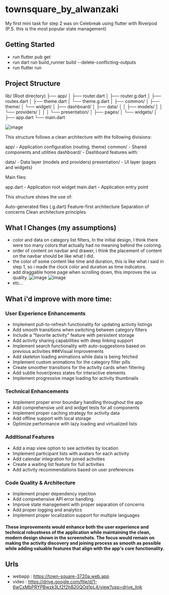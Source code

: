 # townsquare_by_alwanzaki

My first mini task for step 2 was on Celebreak using flutter with Riverpod (P.S. this is the most popular state management)

## Getting Started

- run flutter pub get
- run dart run build_runner build --delete-conflicting-outputs
- run flutter run

## Project Structure
lib/ (Root directory)
├── app/
│   ├── router.dart
│   ├── router.g.dart
│   ├── routes.dart
│   ├── theme.dart
│   └── theme.g.dart
│
├── common/
│   ├── theme/
│   └── widget/
│
├── dashboard/
│   ├── data/
│   │   ├── models/
│   │   └── providers/
│   │
│   └── presentation/
│       ├── pages/
│       └── widgets/
│
├── app.dart
└── main.dart

![image](https://github.com/user-attachments/assets/353a6f9c-2f77-4e79-81d6-2cc2e28b4e09)

This structure follows a clean architecture with the following divisions:

app/ - Application configuration (routing, theme)
common/ - Shared components and utilities
dashboard/ - Dashboard features with:

data/ - Data layer (models and providers)
presentation/ - UI layer (pages and widgets)

Main files:

app.dart - Application root widget
main.dart - Application entry point

This structure shows the use of:

Auto-generated files (.g.dart)
Feature-first architecture
Separation of concerns
Clean architecture principles

## What I Changes (my assumptions)
- color and data on category list filters, In the initial design, I think there were too many colors that actually had no meaning behind the coloring.
- order of content on navbar and drawer, i think the placement of content on the navbar should be like what I did.
- the color of some content like time and duration, this is like what i said in step 1, so i made the clock color and duration as time indicators.
- add draggable home page when scrolling down, this improves the ux quality.
  ![image](https://github.com/user-attachments/assets/250fa28a-9354-4667-b62b-00f0252dac56)
  ![image](https://github.com/user-attachments/assets/bd97be63-956f-40a4-bdcf-e8af3e50c00c)
- etc...

## What i'd improve with more time:
### User Experience Enhancements
- Implement pull-to-refresh functionality for updating activity listings
- Add smooth transitions when switching between category filters
- Include a "favorite activity" feature with persistent storage
- Add activity sharing capabilities with deep linking support
- Implement search functionality with auto-suggestions based on previous activities
###Visual Improvements
- Add skeleton loading animations while data is being fetched
- Implement custom animations for the category filter pills
- Create smoother transitions for the activity cards when filtering
- Add subtle hover/press states for interactive elements
- Implement progressive image loading for activity thumbnails
### Technical Enhancements
- Implement proper error boundary handling throughout the app
- Add comprehensive unit and widget tests for all components
- Implement proper caching strategy for activity data
- Add offline support with local storage
- Optimize performance with lazy loading and virtualized lists
### Additional Features
- Add a map view option to see activities by location
- Implement participant lists with avatars for each activity
- Add calendar integration for joined activities
- Create a waiting list feature for full activities
- Add activity recommendations based on user preferences
### Code Quality & Architecture
- Implement proper dependency injection
- Add comprehensive API error handling
- Improve state management with proper separation of concerns
- Add proper logging and analytics
- Implement proper localization support for multiple languages

#### These improvements would enhance both the user experience and technical robustness of the application while maintaining the clean, modern design shown in the screenshots. The focus would remain on making the activity discovery and joining process as smooth as possible while adding valuable features that align with the app's core functionality.

## Urls
- webapp : https://town-square-3720a.web.app
- video : https://drive.google.com/file/d/1-6wCxMbPRYPBwzk3Lf2f2hB20QOd1pL4/view?usp=drive_link

